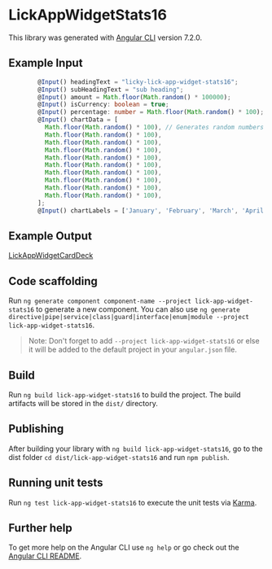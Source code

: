 # LickAppWidgetStats16

This library was generated with [Angular CLI](https://github.com/angular/angular-cli) version 7.2.0.

## Example Input
```ts
        @Input() headingText = "licky-lick-app-widget-stats16";
        @Input() subHeadingText = "sub heading";
        @Input() amount = Math.floor(Math.random() * 100000);
        @Input() isCurrency: boolean = true;
        @Input() percentage: number = Math.floor(Math.random() * 100);
        @Input() chartData = [
          Math.floor(Math.random() * 100), // Generates random numbers for demonstration purposes only
          Math.floor(Math.random() * 100),
          Math.floor(Math.random() * 100),
          Math.floor(Math.random() * 100),
          Math.floor(Math.random() * 100),
          Math.floor(Math.random() * 100),
          Math.floor(Math.random() * 100),
          Math.floor(Math.random() * 100),
          Math.floor(Math.random() * 100),
          Math.floor(Math.random() * 100),
        ];
        @Input() chartLabels = ['January', 'February', 'March', 'April', 'May', 'June', 'July', 'August', 'September', 'October'];
```

## Example Output

[LickAppWidgetCardDeck](https://lick-test.firebaseapp.com/application/stat-widgets)

## Code scaffolding

Run `ng generate component component-name --project lick-app-widget-stats16` to generate a new component. You can also use `ng generate directive|pipe|service|class|guard|interface|enum|module --project lick-app-widget-stats16`.
> Note: Don't forget to add `--project lick-app-widget-stats16` or else it will be added to the default project in your `angular.json` file.

## Build

Run `ng build lick-app-widget-stats16` to build the project. The build artifacts will be stored in the `dist/` directory.

## Publishing

After building your library with `ng build lick-app-widget-stats16`, go to the dist folder `cd dist/lick-app-widget-stats16` and run `npm publish`.

## Running unit tests

Run `ng test lick-app-widget-stats16` to execute the unit tests via [Karma](https://karma-runner.github.io).

## Further help

To get more help on the Angular CLI use `ng help` or go check out the [Angular CLI README](https://github.com/angular/angular-cli/blob/master/README.md).
